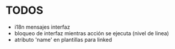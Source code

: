 # TODOS
- i18n mensajes interfaz
- bloqueo de interfaz mientras acción se ejecuta (nivel de linea)
- atributo 'name' en plantillas para linked